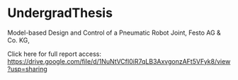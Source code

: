 # UndergradThesis

Model-based Design and Control of a Pneumatic Robot Joint, Festo AG & Co. KG, 


Click here for full report access: https://drive.google.com/file/d/1NuNtVCfI0iR7qLB3AxvgonzAFt5VFyk8/view?usp=sharing
